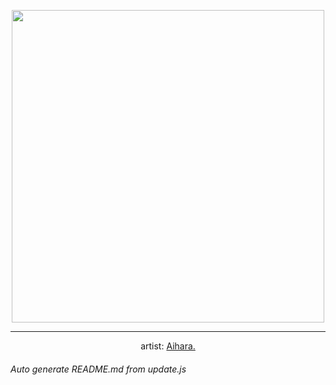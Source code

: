 
<p align="center">
  <img width="500" src="https://nekos.best/api/v2/neko/0745.png">
  <hr/>
  <center>
    artist: <a href="https://www.pixiv.net/en/artworks/96664120">Aihara.</a>
  </center>
</p>


###### Auto generate README.md from update.js

